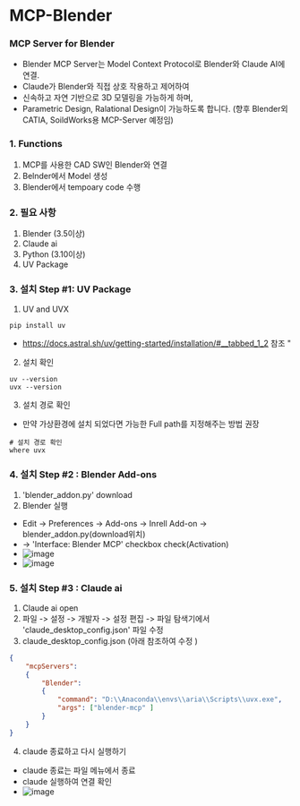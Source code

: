 # MCP-Blender 

### MCP Server for Blender 
- Blender MCP Server는 Model Context Protocol로 Blender와 Claude AI에 연결.
- Claude가 Blender와 직접 상호 작용하고 제어하여
- 신속하고 자연 기반으로 3D 모델링을 가능하게 하며,
- Parametric Design, Ralational Design이 가능하도록 합니다.
  (향후 Blender외 CATIA, SoildWorks용 MCP-Server 예정임)

### 1. Functions 
1) MCP를 사용한 CAD SW인 Blender와 연결
2) Belnder에서 Model 생성
3) Blender에서 tempoary code 수행

### 2. 필요 사항 
1) Blender (3.5이상)
2) Claude ai 
3) Python (3.10이상) 
4) UV Package 

### 3. 설치 Step #1: UV Package   
1) UV and UVX
``` text
pip install uv 
```
- https://docs.astral.sh/uv/getting-started/installation/#__tabbed_1_2 참조
"
2) 설치 확인
```shell
uv --version
uvx --version 
```

3) 설치 경로 확인
- 만약 가상환경에 설치 되었다면 가능한 Full path를 지정해주는 방법 권장
```shell
# 설치 경로 확인 
where uvx 
```

### 4. 설치 Step #2 : Blender Add-ons 
1) 'blender_addon.py' download
2) Blender 실행 
- Edit -> Preferences -> Add-ons -> Inrell Add-on -> blender_addon.py(download위치)
- -> 'Interface: Blender MCP' checkbox check(Activation)
- ![image](https://github.com/user-attachments/assets/6ea56892-d70b-4bfa-a5a4-fb243e898353)
- ![image](https://github.com/user-attachments/assets/7f758322-5864-47c4-809b-00c4695512aa)


### 5. 설치 Step #3 : Claude ai 
1) Claude ai open
2) 파일 -> 설정 -> 개발자 -> 설정 편집 -> 파일 탐색기에서 'claude_desktop_config.json' 파일 수정
3) claude_desktop_config.json (아래 참조하여 수정 )
```json
{
    "mcpServers":
    {
        "Blender":
        {
            "command": "D:\\Anaconda\\envs\\aria\\Scripts\\uvx.exe",
            "args": ["blender-mcp" ]
        }
    }
}
```

4) claude 종료하고 다시 실행하기
- claude 종료는 파일 메뉴에서 종료
- claude 실행하여 연결 확인
- ![image](https://github.com/user-attachments/assets/892d4bc0-e382-4434-9bf8-268324d7d155)




